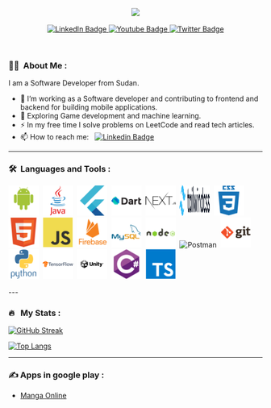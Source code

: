 <p align="center"><img src="https://media.giphy.com/media/jdPMeyv9rn0hZHh8n9/giphy.gif" width="300"/></p>
<div align="center">
  <a href="https://www.linkedin.com/in/alziber50/">
    <img src="https://img.shields.io/badge/LinkedIn-blue?style=for-the-badge&logo=linkedin&logoColor=white" alt="LinkedIn Badge">
  </a>
  <a href="https://www.youtube.com/channel/UCfEZyjklTwZsuniXj0I639Q">
    <img src="https://img.shields.io/badge/YouTube-red?style=for-the-badge&logo=youtube&logoColor=white" alt="Youtube Badge"/>
  </a>
  <a href="https://twitter.com/killuasan25">
    <img src="https://img.shields.io/badge/Twitter-blue?style=for-the-badge&logo=twitter&logoColor=white" alt="Twitter Badge"/>
  </a>
</div>
<p align="center"><img src="https://komarev.com/ghpvc/?username=laitooo&style=flat-square&color=blue" alt=""></p>

### :man_technologist: &nbsp;About Me :

I am a Software Developer from Sudan.

- 🔭 I’m working as a Software developer and contributing to frontend and backend for building mobile applications.
- 🌱 Exploring Game development and machine learning.
- ⚡ In my free time I solve problems on LeetCode and read tech articles.
- 📫 How to reach me: &nbsp; [![Linkedin Badge](https://img.shields.io/badge/-Alzobair-blue?style=flat&logo=Linkedin&logoColor=white)](https://www.linkedin.com/in/alziber50)

---

### 🛠 &nbsp;Languages and Tools :

<p>
  <img src="https://github.com/devicons/devicon/blob/master/icons/android/android-original-wordmark.svg" title="Android" alt="Android" width="60" height="60"/>&nbsp;
  <img src="https://github.com/devicons/devicon/blob/master/icons/java/java-original-wordmark.svg" title="Java" alt="Java" width="60" height="60"/>&nbsp;
  <img src="https://github.com/devicons/devicon/blob/master/icons/flutter/flutter-original.svg" title="Flutter" alt="Flutter" width="60" height="60"/>&nbsp;
  <img src="https://github.com/devicons/devicon/blob/master/icons/dart/dart-original-wordmark.svg" title="Dart" alt="Dart" width="60" height="60"/>&nbsp;
  <img src="https://github.com/devicons/devicon/blob/master/icons/nextjs/nextjs-original-wordmark.svg" title="NextJs" alt="NextJs" width="60" height="60"/>&nbsp;
  <img src="https://github.com/devicons/devicon/blob/master/icons/tailwindcss/tailwindcss-original-wordmark.svg" title="TailwindCss" alt="TailwindCss" width="60" height="60"/>&nbsp;
  <img src="https://github.com/devicons/devicon/blob/master/icons/css3/css3-plain-wordmark.svg"  title="CSS3" alt="CSS" width="60" height="60"/>&nbsp;
  <img src="https://github.com/devicons/devicon/blob/master/icons/html5/html5-original.svg" title="HTML5" alt="HTML"width="60" height="60"/>&nbsp;
  <img src="https://github.com/devicons/devicon/blob/master/icons/javascript/javascript-original.svg" title="JavaScript" alt="JavaScript" width="60" height="60"/>&nbsp;
  <img src="https://github.com/devicons/devicon/blob/master/icons/firebase/firebase-plain-wordmark.svg" title="Firebase" alt="Firebase" width="60" height="60"/>&nbsp;
  <img src="https://github.com/devicons/devicon/blob/master/icons/mysql/mysql-original-wordmark.svg" title="MySQL"  alt="MySQL" width="60" height="60"/>&nbsp;
  <img src="https://github.com/devicons/devicon/blob/master/icons/nodejs/nodejs-original-wordmark.svg" title="NodeJS" alt="NodeJS" width="60" height="60"/>&nbsp;
  <img src="https://www.vectorlogo.zone/logos/getpostman/getpostman-icon.svg" title="Postman"  alt="Postman" width="60" height="60"/>&nbsp;
  <img src="https://github.com/devicons/devicon/blob/master/icons/git/git-original-wordmark.svg" title="Git" alt="Git" width="60" height="60"/>&nbsp;
  <img src="https://github.com/devicons/devicon/blob/master/icons/python/python-original-wordmark.svg" title="Python" alt="Python" width="60" height="60"/>&nbsp;
  <img src="https://github.com/devicons/devicon/blob/master/icons/tensorflow/tensorflow-original-wordmark.svg" title="Tensorflow" alt="Tensorflow" width="60" height="60"/>&nbsp;
  <img src="https://github.com/devicons/devicon/blob/master/icons/unity/unity-original-wordmark.svg" title="Unity" alt="Unity" width="60" height="60"/>&nbsp;
  <img src="https://github.com/devicons/devicon/blob/master/icons/csharp/csharp-original.svg" title="C#" alt="C#" width="60" height="60"/>&nbsp;
  <img src="https://github.com/devicons/devicon/blob/master/icons/typescript/typescript-original.svg" title="TypeScript" alt="TypeScript" width="60" height="60"/>&nbsp;
</p>
---

### 🔥 &nbsp; My Stats :
[![GitHub Streak](http://github-readme-streak-stats.herokuapp.com?user=laitooo&theme=dark&background=000000)](https://git.io/streak-stats)

[![Top Langs](https://github-readme-stats.vercel.app/api/top-langs/?username=laitooo&layout=compact&theme=vision-friendly-dark)](https://github.com/anuraghazra/github-readme-stats)

---

### ✍️ Apps in google play : 
- [Manga Online](https://play.google.com/store/apps/details?id=zxc.laitooo.manga.online)
<!-- [Sky novels](https://play.google.com/store/apps/details?id=zxc.laitooo.flutter.riwayat_space)-->
<!-- BLOG-POST-LIST:END -->
